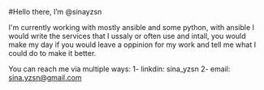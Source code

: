 #Hello there, I’m @sinayzsn

  I'm currently working with mostly ansible and some python, 
with ansible I would write the services that I ussaly or often use and intall,
you would make my day if you would leave a oppinion for my work and tell me what I could do to make it better.

You can reach me via multiple ways:
1- linkdin: sina_yzsn
2- email: sina.yzsn@gmail.com

<!---
sinayzsn/sinayzsn is a ✨ special ✨ repository because its `README.md` (this file) appears on your GitHub profile.
You can click the Preview link to take a look at your changes.
--->
